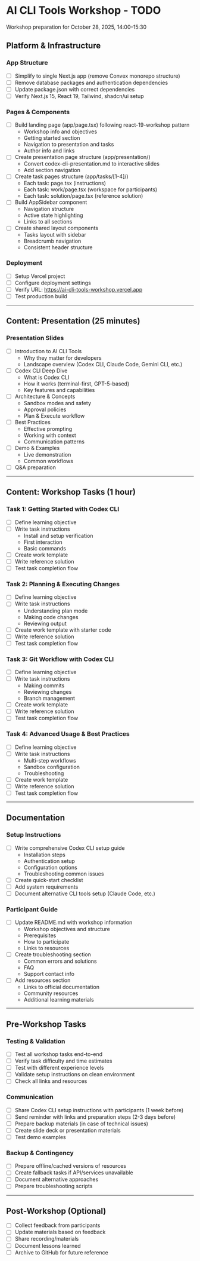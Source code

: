 # AI CLI Tools Workshop - TODO

Workshop preparation for October 28, 2025, 14:00–15:30

## Platform & Infrastructure

### App Structure
- [ ] Simplify to single Next.js app (remove Convex monorepo structure)
- [ ] Remove database packages and authentication dependencies
- [ ] Update package.json with correct dependencies
- [ ] Verify Next.js 15, React 19, Tailwind, shadcn/ui setup

### Pages & Components
- [ ] Build landing page (app/page.tsx) following react-19-workshop pattern
  - Workshop info and objectives
  - Getting started section
  - Navigation to presentation and tasks
  - Author info and links
- [ ] Create presentation page structure (app/presentation/)
  - Convert codex-cli-presentation.md to interactive slides
  - Add section navigation
- [ ] Create task pages structure (app/tasks/[1-4]/)
  - Each task: page.tsx (instructions)
  - Each task: work/page.tsx (workspace for participants)
  - Each task: solution/page.tsx (reference solution)
- [ ] Build AppSidebar component
  - Navigation structure
  - Active state highlighting
  - Links to all sections
- [ ] Create shared layout components
  - Tasks layout with sidebar
  - Breadcrumb navigation
  - Consistent header structure

### Deployment
- [ ] Setup Vercel project
- [ ] Configure deployment settings
- [ ] Verify URL: https://ai-cli-tools-workshop.vercel.app
- [ ] Test production build

---

## Content: Presentation (25 minutes)

### Presentation Slides
- [ ] Introduction to AI CLI Tools
  - Why they matter for developers
  - Landscape overview (Codex CLI, Claude Code, Gemini CLI, etc.)
- [ ] Codex CLI Deep Dive
  - What is Codex CLI
  - How it works (terminal-first, GPT-5-based)
  - Key features and capabilities
- [ ] Architecture & Concepts
  - Sandbox modes and safety
  - Approval policies
  - Plan & Execute workflow
- [ ] Best Practices
  - Effective prompting
  - Working with context
  - Communication patterns
- [ ] Demo & Examples
  - Live demonstration
  - Common workflows
- [ ] Q&A preparation

---

## Content: Workshop Tasks (1 hour)

### Task 1: Getting Started with Codex CLI
- [ ] Define learning objective
- [ ] Write task instructions
  - Install and setup verification
  - First interaction
  - Basic commands
- [ ] Create work template
- [ ] Write reference solution
- [ ] Test task completion flow

### Task 2: Planning & Executing Changes
- [ ] Define learning objective
- [ ] Write task instructions
  - Understanding plan mode
  - Making code changes
  - Reviewing output
- [ ] Create work template with starter code
- [ ] Write reference solution
- [ ] Test task completion flow

### Task 3: Git Workflow with Codex CLI
- [ ] Define learning objective
- [ ] Write task instructions
  - Making commits
  - Reviewing changes
  - Branch management
- [ ] Create work template
- [ ] Write reference solution
- [ ] Test task completion flow

### Task 4: Advanced Usage & Best Practices
- [ ] Define learning objective
- [ ] Write task instructions
  - Multi-step workflows
  - Sandbox configuration
  - Troubleshooting
- [ ] Create work template
- [ ] Write reference solution
- [ ] Test task completion flow

---

## Documentation

### Setup Instructions
- [ ] Write comprehensive Codex CLI setup guide
  - Installation steps
  - Authentication setup
  - Configuration options
  - Troubleshooting common issues
- [ ] Create quick-start checklist
- [ ] Add system requirements
- [ ] Document alternative CLI tools setup (Claude Code, etc.)

### Participant Guide
- [ ] Update README.md with workshop information
  - Workshop objectives and structure
  - Prerequisites
  - How to participate
  - Links to resources
- [ ] Create troubleshooting section
  - Common errors and solutions
  - FAQ
  - Support contact info
- [ ] Add resources section
  - Links to official documentation
  - Community resources
  - Additional learning materials

---

## Pre-Workshop Tasks

### Testing & Validation
- [ ] Test all workshop tasks end-to-end
- [ ] Verify task difficulty and time estimates
- [ ] Test with different experience levels
- [ ] Validate setup instructions on clean environment
- [ ] Check all links and resources

### Communication
- [ ] Share Codex CLI setup instructions with participants (1 week before)
- [ ] Send reminder with links and preparation steps (2-3 days before)
- [ ] Prepare backup materials (in case of technical issues)
- [ ] Create slide deck or presentation materials
- [ ] Test demo examples

### Backup & Contingency
- [ ] Prepare offline/cached versions of resources
- [ ] Create fallback tasks if API/services unavailable
- [ ] Document alternative approaches
- [ ] Prepare troubleshooting scripts

---

## Post-Workshop (Optional)

- [ ] Collect feedback from participants
- [ ] Update materials based on feedback
- [ ] Share recording/materials
- [ ] Document lessons learned
- [ ] Archive to GitHub for future reference
